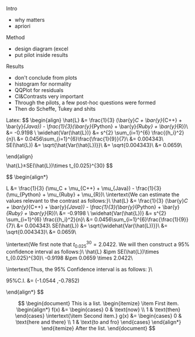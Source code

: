 Intro
* why matters
* apriori 

Method
* design diagram (excel
* put pilot inside results

Results
* don't conclude from plots
* histogram for normality
* QQPlot for residuals
* CI&Contrasts very important
* Through the pilots, a few post-hoc questions were formed
* Then do Scheffe, Tukey and shits

Latex:
$$
\begin{align}
\hat{L} &= \frac{1}{3} (\bar{y}_C + \bar{y}_{C++} + \bar{y}_{Java}) - \frac{1}{3}(\bar{y}_{Python} + \bar{y}_{Ruby} + \bar{y}_{R})\\
&= -0.9198 \\
\widehat{Var(\hat{L})} &= s^{2} \sum_{i=1}^{6} \frac{{h_i}^2}{n}\\
&= 0.0456\sum_{i=1}^{6}\frac{\frac{1}{9}}{7}\\
&= 0.004343\\
SE(\hat{L}) &= \sqrt{\hat{Var(\hat{L})}}\\
 &= \sqrt{0.004343}\\
 &= 0.0659\\

\end{align}
$$
$$
\hat{L}±SE(\hat{L})\times t_{0.025}^{30}
$$

$$
\begin{align*}

L &= \frac{1}{3} (\mu_C + \mu_{C++} + \mu_{Java}) - \frac{1}{3}(\mu_{Python} + \mu_{Ruby} + \mu_{R})\\
\intertext{We can estimate the values relevant to the contrast as follows:}\\
\hat{L} &= \frac{1}{3} (\bar{y}_C + \bar{y}_{C++} + \bar{y}_{Java}) - \frac{1}{3}(\bar{y}_{Python} + \bar{y}_{Ruby} + \bar{y}_{R})\\
&= -0.9198 \\
\widehat{Var(\hat{L})} &= s^{2} \sum_{i=1}^{6} \frac{{h_i}^2}{n}\\
&= 0.0456\sum_{i=1}^{6}\frac{\frac{1}{9}}{7}\\
&= 0.004343\\
SE(\hat{L}) &= \sqrt{\widehat{Var(\hat{L})}}\\
 &= \sqrt{0.004343}\\
 &= 0.0659\\
 
\intertext{We first note that $t_{0.025}^{30} = 2.0422$. We will then construct a 95\% confidence interval as follows:}\\
\hat{L} &\pm SE(\hat{L})\times t_{0.025}^{30}\\
-0.9198 &\pm 0.0659 \times 2.0422\\

\intertext{Thus, the 95\% Confidence interval is as follows: }\\

95\%C.I. &= (-1.0544 ,-0.7852)

\end{align*}
$$

$$
\begin{document}
 This is a list.
 \begin{itemize}
   \item First item.
  \begin{align*}
  f(x) &= \begin{cases} 0 & \text{now} \\ 1 & \text{then} \end{cases}
  \intertext{\item Second item.}
  g(x) &= \begin{cases} 0 & \text{here and there}  \\ 1 & \text{to and fro} \end{cases}
  \end{align*}
 \end{itemize}
 After the list.
\end{document}
$$